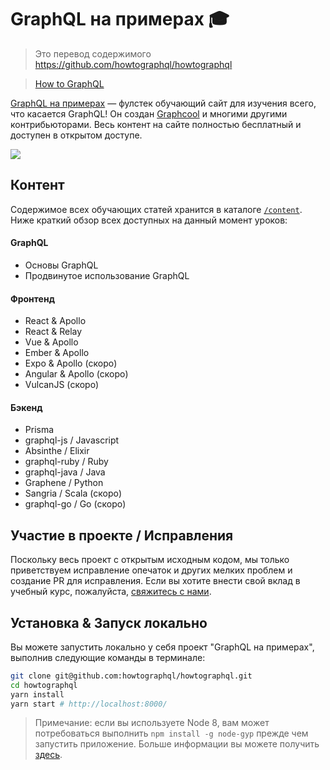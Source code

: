# GraphQL на примерах 🎓

> Это перевод содержимого https://github.com/howtographql/howtographql

> [How to GraphQL](https://www.howtographql.com/)

[GraphQL на примерах](https://ru.howtographql.com) — фулстек обучающий сайт для изучения всего, что касается GraphQL! Он создан [Graphcool](https://www.graph.cool) и многими другими контрибьюторами. Весь контент на сайте полностью бесплатный и доступен в открытом доступе.

[![](http://i.imgur.com/67oYe9q.png)](https://www.howtographql.com)

## Контент

Содержимое всех обучающих статей хранится в каталоге  [`/content`](https://github.com/howtographql/howtographql/tree/master/content). Ниже краткий обзор всех доступных на данный момент уроков: 

#### GraphQL

- Основы GraphQL
- Продвинутое использование GraphQL

#### Фронтенд

- React & Apollo
- React & Relay
- Vue & Apollo
- Ember & Apollo
- Expo & Apollo (скоро)
- Angular & Apollo (скоро) 
- VulcanJS (скоро)

#### Бэкенд

- Prisma
- graphql-js / Javascript
- Absinthe / Elixir
- graphql-ruby / Ruby
- graphql-java / Java 
- Graphene / Python
- Sangria / Scala (скоро)
- graphql-go / Go (скоро)


## Участие в проекте / Исправления

Поскольку весь проект с открытым исходным кодом, мы только приветствуем исправление опечаток и других мелких проблем и создание PR для исправления. Если вы хотите внести свой вклад в учебный курс, пожалуйста, [свяжитесь с нами](mailto:nikolas@graph.cool). 

## Установка & Запуск локально

Вы можете запустить локально у себя проект "GraphQL на примерах", выполнив следующие команды в терминале:

```sh
git clone git@github.com:howtographql/howtographql.git
cd howtographql
yarn install
yarn start # http://localhost:8000/ 
```

> Примечание: если вы используете Node 8, вам может потребоваться выполнить `npm install -g node-gyp` прежде чем запустить приложение. Больше информации вы можете получить [здесь](https://github.com/gatsbyjs/gatsby/issues/1754). 
